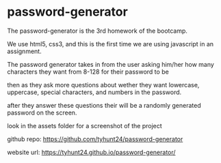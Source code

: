 # password-generator

The password-generator is the 3rd homework of the bootcamp. 

We use html5, css3, and this is the first time we are using javascript in an assignment.

The password generator takes in from the user asking him/her how many characters they want from 8-128 for their password to be

then as they ask more questions about wether they want lowercase, uppercase, special characters, and numbers in the password. 

after they answer these questions their will be a randomly generated password on the screen.

 look in the assets folder for a screenshot of the project
 
 github repo: https://github.com/tyhunt24/password-generator
 
 website url: https://tyhunt24.github.io/password-generator/





